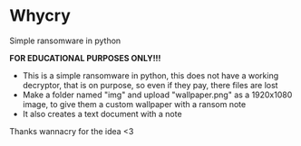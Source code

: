 # Whycry
Simple ransomware in python

**FOR EDUCATIONAL PURPOSES ONLY!!!**

- This is a simple ransomware in python, this does not have a working decryptor, that is on purpose, so even if they pay, there files are lost
- Make a folder named "img" and upload "wallpaper.png" as a 1920x1080 image, to give them a custom wallpaper with a ransom note
- It also creates a text document with a note

Thanks wannacry for the idea <3
